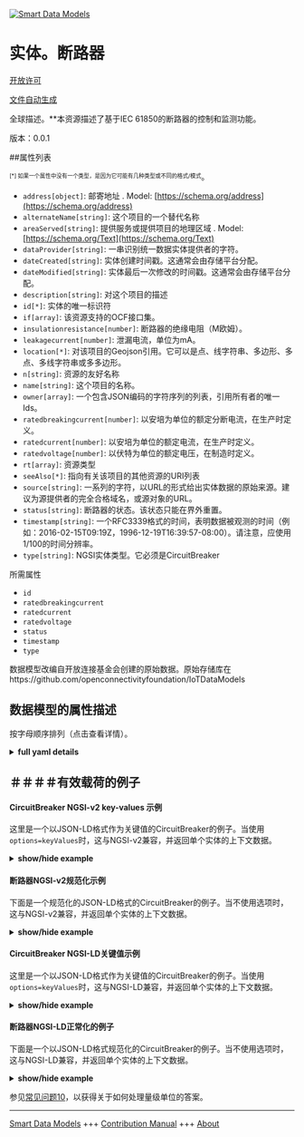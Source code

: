 <!-- 10-Header -->  
[![Smart Data Models](https://smartdatamodels.org/wp-content/uploads/2022/01/SmartDataModels_logo.png "Logo")](https://smartdatamodels.org)  
实体。断路器  
======<!-- /10-Header -->  
<!-- 15-License -->  
[开放许可](https://github.com/smart-data-models//dataModel.OCF/blob/master/CircuitBreaker/LICENSE.md)  
[文件自动生成](https://docs.google.com/presentation/d/e/2PACX-1vTs-Ng5dIAwkg91oTTUdt8ua7woBXhPnwavZ0FxgR8BsAI_Ek3C5q97Nd94HS8KhP-r_quD4H0fgyt3/pub?start=false&loop=false&delayms=3000#slide=id.gb715ace035_0_60)  
<!-- /15-License -->  
<!-- 20-Description -->  
全球描述。**本资源描述了基于IEC 61850的断路器的控制和监测功能。  
版本：0.0.1  
<!-- /20-Description -->  
<!-- 30-PropertiesList -->  

##属性列表  

<sup><sub>[*] 如果一个属性中没有一个类型，是因为它可能有几种类型或不同的格式/模式</sub></sup>。  
- `address[object]`: 邮寄地址  . Model: [https://schema.org/address](https://schema.org/address)- `alternateName[string]`: 这个项目的一个替代名称  - `areaServed[string]`: 提供服务或提供项目的地理区域  . Model: [https://schema.org/Text](https://schema.org/Text)- `dataProvider[string]`: 一串识别统一数据实体提供者的字符。  - `dateCreated[string]`: 实体创建时间戳。这通常会由存储平台分配。  - `dateModified[string]`: 实体最后一次修改的时间戳。这通常会由存储平台分配。  - `description[string]`: 对这个项目的描述  - `id[*]`: 实体的唯一标识符  - `if[array]`: 该资源支持的OCF接口集。  - `insulationresistance[number]`: 断路器的绝缘电阻（M欧姆）。  - `leakagecurrent[number]`: 泄漏电流，单位为mA。  - `location[*]`: 对该项目的Geojson引用。它可以是点、线字符串、多边形、多点、多线字符串或多多边形。  - `n[string]`: 资源的友好名称  - `name[string]`: 这个项目的名称。  - `owner[array]`: 一个包含JSON编码的字符序列的列表，引用所有者的唯一Ids。  - `ratedbreakingcurrent[number]`: 以安培为单位的额定分断电流，在生产时定义。  - `ratedcurrent[number]`: 以安培为单位的额定电流，在生产时定义。  - `ratedvoltage[number]`: 以伏特为单位的额定电压，在制造时定义。  - `rt[array]`: 资源类型  - `seeAlso[*]`: 指向有关该项目的其他资源的URI列表  - `source[string]`: 一系列的字符，以URL的形式给出实体数据的原始来源。建议为源提供者的完全合格域名，或源对象的URL。  - `status[string]`: 断路器的状态。该状态只能在界外重置。  - `timestamp[string]`: 一个RFC3339格式的时间，表明数据被观测的时间（例如：2016-02-15T09:19Z，1996-12-19T16:39:57-08:00）。请注意，应使用1/100的时间分辨率。  - `type[string]`: NGSI实体类型。它必须是CircuitBreaker  <!-- /30-PropertiesList -->  
<!-- 35-RequiredProperties -->  
所需属性  
- `id`  - `ratedbreakingcurrent`  - `ratedcurrent`  - `ratedvoltage`  - `status`  - `timestamp`  - `type`  <!-- /35-RequiredProperties -->  
<!-- 40-RequiredProperties -->  
数据模型改编自开放连接基金会创建的原始数据。原始存储库在https://github.com/openconnectivityfoundation/IoTDataModels  
<!-- /40-RequiredProperties -->  
<!-- 50-DataModelHeader -->  
## 数据模型的属性描述  
按字母顺序排列（点击查看详情）。  
<!-- /50-DataModelHeader -->  
<!-- 60-ModelYaml -->  
<details><summary><strong>full yaml details</strong></summary>    
```yaml  
CircuitBreaker:    
  description: 'This Resource describes functions for the control and monitoring of IEC 61850 based circuit breaker.'    
  properties:    
    address:    
      description: 'The mailing address'    
      properties:    
        addressCountry:    
          description: 'Property. The country. For example, Spain. Model:''https://schema.org/addressCountry'''    
          type: string    
        addressLocality:    
          description: 'Property. The locality in which the street address is, and which is in the region. Model:''https://schema.org/addressLocality'''    
          type: string    
        addressRegion:    
          description: 'Property. The region in which the locality is, and which is in the country. Model:''https://schema.org/addressRegion'''    
          type: string    
        postOfficeBoxNumber:    
          description: 'Property. The post office box number for PO box addresses. For example, 03578. Model:''https://schema.org/postOfficeBoxNumber'''    
          type: string    
        postalCode:    
          description: 'Property. The postal code. For example, 24004. Model:''https://schema.org/https://schema.org/postalCode'''    
          type: string    
        streetAddress:    
          description: 'Property. The street address. Model:''https://schema.org/streetAddress'''    
          type: string    
      type: object    
      x-ngsi:    
        model: https://schema.org/address    
        type: Property    
    alternateName:    
      description: 'An alternative name for this item'    
      type: string    
      x-ngsi:    
        type: Property    
    areaServed:    
      description: 'The geographic area where a service or offered item is provided'    
      type: string    
      x-ngsi:    
        model: https://schema.org/Text    
        type: Property    
    dataProvider:    
      description: 'A sequence of characters identifying the provider of the harmonised data entity.'    
      type: string    
      x-ngsi:    
        type: Property    
    dateCreated:    
      description: 'Entity creation timestamp. This will usually be allocated by the storage platform.'    
      format: date-time    
      type: string    
      x-ngsi:    
        type: Property    
    dateModified:    
      description: 'Timestamp of the last modification of the entity. This will usually be allocated by the storage platform.'    
      format: date-time    
      type: string    
      x-ngsi:    
        type: Property    
    description:    
      description: 'A description of this item'    
      type: string    
      x-ngsi:    
        type: Property    
    id:    
      anyOf: &circuitbreaker_-_properties_-_owner_-_items_-_anyof    
        - description: 'Property. Identifier format of any NGSI entity'    
          maxLength: 256    
          minLength: 1    
          pattern: ^[\w\-\.\{\}\$\+\*\[\]`|~^@!,:\\]+$    
          type: string    
        - description: 'Property. Identifier format of any NGSI entity'    
          format: uri    
          type: string    
      description: 'Unique identifier of the entity'    
      x-ngsi:    
        type: Property    
    if:    
      description: 'The OCF Interface set supported by this Resource.'    
      items:    
        enum:    
          - oic.if.s    
          - oic.if.baseline    
        type: string    
      minItems: 2    
      readOnly: true    
      type: array    
      uniqueItems: true    
      x-ngsi:    
        type: Property    
    insulationresistance:    
      description: 'Insulation resistance of circuit breaker (M Ohm).'    
      readOnly: true    
      type: number    
      x-ngsi:    
        type: Property    
    leakagecurrent:    
      description: 'The leakage current in mA.'    
      readOnly: true    
      type: number    
      x-ngsi:    
        type: Property    
    location:    
      description: 'Geojson reference to the item. It can be Point, LineString, Polygon, MultiPoint, MultiLineString or MultiPolygon'    
      oneOf:    
        - description: 'GeoProperty. Geojson reference to the item. Point'    
          properties:    
            bbox:    
              items:    
                type: number    
              minItems: 4    
              type: array    
            coordinates:    
              items:    
                type: number    
              minItems: 2    
              type: array    
            type:    
              enum:    
                - Point    
              type: string    
          required:    
            - type    
            - coordinates    
          title: 'GeoJSON Point'    
          type: object    
        - description: 'GeoProperty. Geojson reference to the item. LineString'    
          properties:    
            bbox:    
              items:    
                type: number    
              minItems: 4    
              type: array    
            coordinates:    
              items:    
                items:    
                  type: number    
                minItems: 2    
                type: array    
              minItems: 2    
              type: array    
            type:    
              enum:    
                - LineString    
              type: string    
          required:    
            - type    
            - coordinates    
          title: 'GeoJSON LineString'    
          type: object    
        - description: 'GeoProperty. Geojson reference to the item. Polygon'    
          properties:    
            bbox:    
              items:    
                type: number    
              minItems: 4    
              type: array    
            coordinates:    
              items:    
                items:    
                  items:    
                    type: number    
                  minItems: 2    
                  type: array    
                minItems: 4    
                type: array    
              type: array    
            type:    
              enum:    
                - Polygon    
              type: string    
          required:    
            - type    
            - coordinates    
          title: 'GeoJSON Polygon'    
          type: object    
        - description: 'GeoProperty. Geojson reference to the item. MultiPoint'    
          properties:    
            bbox:    
              items:    
                type: number    
              minItems: 4    
              type: array    
            coordinates:    
              items:    
                items:    
                  type: number    
                minItems: 2    
                type: array    
              type: array    
            type:    
              enum:    
                - MultiPoint    
              type: string    
          required:    
            - type    
            - coordinates    
          title: 'GeoJSON MultiPoint'    
          type: object    
        - description: 'GeoProperty. Geojson reference to the item. MultiLineString'    
          properties:    
            bbox:    
              items:    
                type: number    
              minItems: 4    
              type: array    
            coordinates:    
              items:    
                items:    
                  items:    
                    type: number    
                  minItems: 2    
                  type: array    
                minItems: 2    
                type: array    
              type: array    
            type:    
              enum:    
                - MultiLineString    
              type: string    
          required:    
            - type    
            - coordinates    
          title: 'GeoJSON MultiLineString'    
          type: object    
        - description: 'GeoProperty. Geojson reference to the item. MultiLineString'    
          properties:    
            bbox:    
              items:    
                type: number    
              minItems: 4    
              type: array    
            coordinates:    
              items:    
                items:    
                  items:    
                    items:    
                      type: number    
                    minItems: 2    
                    type: array    
                  minItems: 4    
                  type: array    
                type: array    
              type: array    
            type:    
              enum:    
                - MultiPolygon    
              type: string    
          required:    
            - type    
            - coordinates    
          title: 'GeoJSON MultiPolygon'    
          type: object    
      x-ngsi:    
        type: GeoProperty    
    n:    
      description: 'Friendly name of the Resource'    
      maxLength: 64    
      readOnly: true    
      type: string    
      x-ngsi:    
        type: Property    
    name:    
      description: 'The name of this item.'    
      type: string    
      x-ngsi:    
        type: Property    
    owner:    
      description: 'A List containing a JSON encoded sequence of characters referencing the unique Ids of the owner(s)'    
      items:    
        anyOf: *circuitbreaker_-_properties_-_owner_-_items_-_anyof    
        description: 'Property. Unique identifier of the entity'    
      type: array    
      x-ngsi:    
        type: Property    
    ratedbreakingcurrent:    
      description: 'The rated breaking current in Ampere, defined at manufacturing time.'    
      readOnly: true    
      type: number    
      x-ngsi:    
        type: Property    
    ratedcurrent:    
      description: 'The rated current in Ampere, defined at manufacturing time.'    
      readOnly: true    
      type: number    
      x-ngsi:    
        type: Property    
    ratedvoltage:    
      description: 'The rated voltage in Volts, defined at manufacturing time.'    
      readOnly: true    
      type: number    
      x-ngsi:    
        type: Property    
    rt:    
      description: 'The Resource Type'    
      items:    
        enum:    
          - oic.r.circuitbreaker    
        maxLength: 64    
        type: string    
      minItems: 1    
      readOnly: true    
      type: array    
      uniqueItems: true    
      x-ngsi:    
        type: Property    
    seeAlso:    
      description: 'list of uri pointing to additional resources about the item'    
      oneOf:    
        - items:    
            format: uri    
            type: string    
          minItems: 1    
          type: array    
        - format: uri    
          type: string    
      x-ngsi:    
        type: Property    
    source:    
      description: 'A sequence of characters giving the original source of the entity data as a URL. Recommended to be the fully qualified domain name of the source provider, or the URL to the source object.'    
      type: string    
      x-ngsi:    
        type: Property    
    status:    
      description: 'The circuit breaker status. The status can only be reset out of bounds.'    
      enum:    
        - on    
        - off    
        - trip    
      readOnly: true    
      type: string    
      x-ngsi:    
        type: Property    
    timestamp:    
      description: 'An RFC3339 formatted time indicating when the data was observed (e.g.: 2016-02-15T09:19Z, 1996-12-19T16:39:57-08:00). Note that 1/100 time resolution should be used.'    
      format: date-time    
      readOnly: true    
      type: string    
      x-ngsi:    
        type: Property    
    type:    
      description: 'NGSI entity type. It has to be CircuitBreaker'    
      enum:    
        - CircuitBreaker    
      type: string    
      x-ngsi:    
        type: Property    
  required:    
    - status    
    - ratedcurrent    
    - ratedbreakingcurrent    
    - ratedvoltage    
    - timestamp    
    - id    
    - type    
  type: object    
  x-derived-from: https://raw.githubusercontent.com/openconnectivityfoundation/IoTDataModels/master/CircuitBreakerResURI.swagger.json    
  x-disclaimer: 'Redistribution and use in source and binary forms, with or without modification, are permitted  provided that the license conditions are met. Copyleft (c) 2021 Contributors to Smart Data Models Program'    
  x-license-url: https://github.com/smart-data-models/dataModel.OCF/blob/master/CircuitBreaker/LICENSE.md    
  x-model-schema: https://smart-data-models.github.io/dataModel.OCF/CircuitBreaker/schema.json    
  x-model-tags: OCF    
  x-version: 0.0.1    
```  
</details>    
<!-- /60-ModelYaml -->  
<!-- 70-MiddleNotes -->  
<!-- /70-MiddleNotes -->  
<!-- 80-Examples -->  
## ＃＃＃＃有效载荷的例子  
#### CircuitBreaker NGSI-v2 key-values 示例  
这里是一个以JSON-LD格式作为关键值的CircuitBreaker的例子。当使用`options=keyValues`时，这与NGSI-v2兼容，并返回单个实体的上下文数据。  
<details><summary><strong>show/hide example</strong></summary>    
```json  
{  
  "id": "urn:ngsi-ld:CircuitBreaker:id:GAWA:26483322",  
  "dateCreated": "1975-09-18T13:42:58Z",  
  "dateModified": "2017-02-05T13:44:17Z",  
  "source": "Right site might whose and.",  
  "name": "Open lose material big eight military benefit believe. Someone daughter peace draw sit say beautiful.",  
  "alternateName": "Job night make station take take page. Save reduce each by strong.",  
  "description": "Week after represent economy leave. Physical threat area hard difficult road minute grow.",  
  "dataProvider": "Today build staff score like.",  
  "owner": [  
    "urn:ngsi-ld:CircuitBreaker:items:FSTL:10434961",  
    "urn:ngsi-ld:CircuitBreaker:items:PTJI:96858742"  
  ],  
  "seeAlso": [  
    "urn:ngsi-ld:CircuitBreaker:items:GAYB:75604341",  
    "urn:ngsi-ld:CircuitBreaker:items:HJGW:42840646"  
  ],  
  "location": {  
    "type": "Point",  
    "coordinates": [  
      1.1981925,  
      -156.48494  
    ]  
  },  
  "address": {  
    "streetAddress": "Country as close board worry car score other. Treatment likely between century church author raise.",  
    "addressLocality": "Family mean strategy future federal. Term article rise article business grow make. Visit art by choice morning politics.",  
    "addressRegion": "Individual him business purpose. Bad interesting smile.",  
    "addressCountry": "Focus agency know note town season policy respond. Up represent building though official. Cut sort serious every compare describe.",  
    "postalCode": "Practice happy today social somebody less. Standard common half door team move.",  
    "postOfficeBoxNumber": "Cup song notice than. On look building likely. Leave from option style reality score kind. Together natural learn."  
  },  
  "areaServed": "Remember pressure whole form industry interest wish. Forget week dark avoid themselves say mother.",  
  "rt": [  
    "oic.r.circuitbreaker",  
    "oic.r.circuitbreaker"  
  ],  
  "status": "off",  
  "ratedcurrent": {  
    "type": "Property",  
    "value": 479.6  
  },  
  "ratedbreakingcurrent": {  
    "type": "Property",  
    "value": 999.7  
  },  
  "ratedvoltage": {  
    "type": "Property",  
    "value": 816.8  
  },  
  "leakagecurrent": {  
    "type": "Property",  
    "value": 790.2  
  },  
  "insulationresistance": {  
    "type": "Property",  
    "value": 966.6  
  },  
  "timestamp": "1972-10-08T10:26:39Z",  
  "n": "Child admit group hit too. Wind eye can.",  
  "if": [  
    "oic.if.s",  
    "oic.if.baseline"  
  ],  
  "type": "CircuitBreaker"  
}  
```  
</details>  
#### 断路器NGSI-v2规范化示例  
下面是一个规范化的JSON-LD格式的CircuitBreaker的例子。当不使用选项时，这与NGSI-v2兼容，并返回单个实体的上下文数据。  
<details><summary><strong>show/hide example</strong></summary>    
```json  
{  
  "id": {  
    "type": "string",  
    "value": "urn:ngsi-ld:CircuitBreaker:id:GAWA:26483322"  
  },  
  "dateCreated": {  
    "format": "date-time",  
    "type": "string",  
    "value": "1975-09-18T13:42:58Z"  
  },  
  "dateModified": {  
    "format": "date-time",  
    "type": "string",  
    "value": "2017-02-05T13:44:17Z"  
  },  
  "source": {  
    "type": "string",  
    "value": "Right site might whose and."  
  },  
  "name": {  
    "type": "string",  
    "value": "Open lose material big eight military benefit believe. Someone daughter peace draw sit say beautiful."  
  },  
  "alternateName": {  
    "type": "string",  
    "value": "Job night make station take take page. Save reduce each by strong."  
  },  
  "description": {  
    "type": "string",  
    "value": "Week after represent economy leave. Physical threat area hard difficult road minute grow."  
  },  
  "dataProvider": {  
    "type": "string",  
    "value": "Today build staff score like."  
  },  
  "owner": {  
    "type": "array",  
    "value": [  
      "urn:ngsi-ld:CircuitBreaker:items:FSTL:10434961",  
      "urn:ngsi-ld:CircuitBreaker:items:PTJI:96858742"  
    ]  
  },  
  "seeAlso": {  
    "type": "array",  
    "value": [  
      "urn:ngsi-ld:CircuitBreaker:items:GAYB:75604341",  
      "urn:ngsi-ld:CircuitBreaker:items:HJGW:42840646"  
    ]  
  },  
  "location": {  
    "type": "object",  
    "value": {  
      "type": "Point",  
      "coordinates": [  
        1.1981925,  
        -156.48494  
      ]  
    }  
  },  
  "address": {  
    "type": "object",  
    "value": {  
      "streetAddress": "Country as close board worry car score other. Treatment likely between century church author raise.",  
      "addressLocality": "Family mean strategy future federal. Term article rise article business grow make. Visit art by choice morning politics.",  
      "addressRegion": "Individual him business purpose. Bad interesting smile.",  
      "addressCountry": "Focus agency know note town season policy respond. Up represent building though official. Cut sort serious every compare describe.",  
      "postalCode": "Practice happy today social somebody less. Standard common half door team move.",  
      "postOfficeBoxNumber": "Cup song notice than. On look building likely. Leave from option style reality score kind. Together natural learn."  
    }  
  },  
  "areaServed": {  
    "type": "string",  
    "value": "Remember pressure whole form industry interest wish. Forget week dark avoid themselves say mother."  
  },  
  "rt": {  
    "type": "array",  
    "value": [  
      "oic.r.circuitbreaker",  
      "oic.r.circuitbreaker"  
    ]  
  },  
  "status": {  
    "type": "string",  
    "value": "off"  
  },  
  "ratedcurrent": {  
    "type": "object",  
    "value": {  
      "type": "Property",  
      "value": 479.6  
    }  
  },  
  "ratedbreakingcurrent": {  
    "type": "object",  
    "value": {  
      "type": "Property",  
      "value": 999.7  
    }  
  },  
  "ratedvoltage": {  
    "type": "object",  
    "value": {  
      "type": "Property",  
      "value": 816.8  
    }  
  },  
  "leakagecurrent": {  
    "type": "object",  
    "value": {  
      "type": "Property",  
      "value": 790.2  
    }  
  },  
  "insulationresistance": {  
    "type": "object",  
    "value": {  
      "type": "Property",  
      "value": 966.6  
    }  
  },  
  "timestamp": {  
    "format": "date-time",  
    "type": "string",  
    "value": "1972-10-08T10:26:39Z"  
  },  
  "n": {  
    "type": "string",  
    "value": "Child admit group hit too. Wind eye can."  
  },  
  "if": {  
    "type": "array",  
    "value": [  
      "oic.if.s",  
      "oic.if.baseline"  
    ]  
  },  
  "type": {  
    "type": "string",  
    "value": "CircuitBreaker"  
  }  
}  
```  
</details>  
#### CircuitBreaker NGSI-LD关键值示例  
这里是一个以JSON-LD格式作为关键值的CircuitBreaker的例子。当使用`options=keyValues`时，这与NGSI-LD兼容，并返回单个实体的上下文数据。  
<details><summary><strong>show/hide example</strong></summary>    
```json  
{  
    "id": "urn:ngsi-ld:CircuitBreaker:id:GAWA:26483322",  
    "dateCreated": "1975-09-18T13:42:58Z",  
    "dateModified": "2017-02-05T13:44:17Z",  
    "source": "Right site might whose and.",  
    "name": "Open lose material big eight military benefit believe. Someone daughter peace draw sit say beautiful.",  
    "alternateName": "Job night make station take take page. Save reduce each by strong.",  
    "description": "Week after represent economy leave. Physical threat area hard difficult road minute grow.",  
    "dataProvider": "Today build staff score like.",  
    "owner": [  
        "urn:ngsi-ld:CircuitBreaker:items:FSTL:10434961",  
        "urn:ngsi-ld:CircuitBreaker:items:PTJI:96858742"  
    ],  
    "seeAlso": [  
        "urn:ngsi-ld:CircuitBreaker:items:GAYB:75604341",  
        "urn:ngsi-ld:CircuitBreaker:items:HJGW:42840646"  
    ],  
    "location": {  
        "type": "Point",  
        "coordinates": [  
            1.1981925,  
            -156.48494  
        ]  
    },  
    "address": {  
        "streetAddress": "Country as close board worry car score other. Treatment likely between century church author raise.",  
        "addressLocality": "Family mean strategy future federal. Term article rise article business grow make. Visit art by choice morning politics.",  
        "addressRegion": "Individual him business purpose. Bad interesting smile.",  
        "addressCountry": "Focus agency know note town season policy respond. Up represent building though official. Cut sort serious every compare describe.",  
        "postalCode": "Practice happy today social somebody less. Standard common half door team move.",  
        "postOfficeBoxNumber": "Cup song notice than. On look building likely. Leave from option style reality score kind. Together natural learn."  
    },  
    "areaServed": "Remember pressure whole form industry interest wish. Forget week dark avoid themselves say mother.",  
    "rt": [  
        "oic.r.circuitbreaker",  
        "oic.r.circuitbreaker"  
    ],  
    "status": "off",  
    "ratedcurrent": {  
        "type": "Property",  
        "value": 479.6  
    },  
    "ratedbreakingcurrent": {  
        "type": "Property",  
        "value": 999.7  
    },  
    "ratedvoltage": {  
        "type": "Property",  
        "value": 816.8  
    },  
    "leakagecurrent": {  
        "type": "Property",  
        "value": 790.2  
    },  
    "insulationresistance": {  
        "type": "Property",  
        "value": 966.6  
    },  
    "timestamp": "1972-10-08T10:26:39Z",  
    "n": "Child admit group hit too. Wind eye can.",  
    "if": [  
        "oic.if.s",  
        "oic.if.baseline"  
    ],  
    "type": "CircuitBreaker",  
    "@context": [  
        "https://smartdatamodels.org/context.jsonld",  
        "https://raw.githubusercontent.com/smart-data-models/dataModel.OCF/master/context.jsonld"  
    ]  
}  
```  
</details>  
#### 断路器NGSI-LD正常化的例子  
下面是一个以JSON-LD格式规范化的CircuitBreaker的例子。当不使用选项时，这与NGSI-LD兼容，并返回单个实体的上下文数据。  
<details><summary><strong>show/hide example</strong></summary>    
```json  
{  
    "id": "urn:ngsi-ld:CircuitBreaker:id:FYOJ:76177790",  
    "dateCreated": {  
        "type": "Property",  
        "value": {  
            "@type": "DateTime",  
            "@value": "2016-07-05T21:40:58Z"  
        }  
    },  
    "dateModified": {  
        "type": "Property",  
        "value": {  
            "@type": "DateTime",  
            "@value": "2008-07-22T16:37:58Z"  
        }  
    },  
    "source": {  
        "type": "Property",  
        "value": "Often candidate whom information resource second seat difficult. Pay stay ask product major she later. Officer necessary especially explain news."  
    },  
    "name": {  
        "type": "Property",  
        "value": "Speech yard of account. World anyone line professional night operation."  
    },  
    "alternateName": {  
        "type": "Property",  
        "value": "Citizen present water someone like power sport weight. Friend medical article nation skin free. Place traditional reduce pretty before reality."  
    },  
    "description": {  
        "type": "Property",  
        "value": "Maintain yourself most other degree walk. Recent east base party choice several group. Involve power me hear race role take. Usually year fine more someone inside."  
    },  
    "dataProvider": {  
        "type": "Property",  
        "value": "Newspaper book above base modern. Age star student protect some democratic imagine. Military him painting community measure some lawyer religious. Shake threat situation keep trouble."  
    },  
    "owner": {  
        "type": "Property",  
        "value": [  
            "urn:ngsi-ld:CircuitBreaker:items:PFKJ:31765940",  
            "urn:ngsi-ld:CircuitBreaker:items:WLRJ:52436804"  
        ]  
    },  
    "seeAlso": {  
        "type": "Property",  
        "value": [  
            "urn:ngsi-ld:CircuitBreaker:items:RNKY:53726318"  
        ]  
    },  
    "location": {  
        "type": "Property",  
        "value": {  
            "type": "Point",  
            "coordinates": [  
                22.0069765,  
                166.52115  
            ]  
        }  
    },  
    "address": {  
        "type": "Property",  
        "value": {  
            "streetAddress": "Single bit draw memory arrive share performance. He paper cell build start individual Congress. Start above meeting old fish.",  
            "addressLocality": "Popular gun likely medical. Wish conference simple but test low anything. Sometimes also question choice.",  
            "addressRegion": "What stuff per allow bring enough fast important. Get benefit early yard suddenly agreement low. Natural career last him actually note middle help.",  
            "addressCountry": "Imagine there live general across. White consider painting believe must mother.",  
            "postalCode": "Remain almost star style player. Group mind share board especially coach. Partner trip seek physical consider fund common.",  
            "postOfficeBoxNumber": "Night now TV most he. Manage boy single television."  
        }  
    },  
    "areaServed": {  
        "type": "Property",  
        "value": "Feeling turn add task onto. Business memory policy head. Though worry born most game up."  
    },  
    "rt": {  
        "type": "Property",  
        "value": [  
            "oic.r.circuitbreaker"  
        ]  
    },  
    "status": {  
        "type": "Property",  
        "value": "on"  
    },  
    "ratedcurrent": {  
        "type": "Property",  
        "value": 778.8  
    },  
    "ratedbreakingcurrent": {  
        "type": "Property",  
        "value": 720.1  
    },  
    "ratedvoltage": {  
        "type": "Property",  
        "value": 57.2  
    },  
    "leakagecurrent": {  
        "type": "Property",  
        "value": 79.8  
    },  
    "insulationresistance": {  
        "type": "Property",  
        "value": 695.5  
    },  
    "timestamp": {  
        "type": "Property",  
        "value": {  
            "@type": "DateTime",  
            "@value": "1992-10-31T15:35:50Z"  
        }  
    },  
    "n": {  
        "type": "Property",  
        "value": "Why key suddenly sort traditional. Head until born level history smile. Meet population pattern require talk heavy specific."  
    },  
    "if": {  
        "type": "Property",  
        "value": [  
            "oic.if.s",  
            "oic.if.s"  
        ]  
    },  
    "type": "CircuitBreaker",  
    "@context": [  
        "https://smartdatamodels.org/context.jsonld",  
        "https://raw.githubusercontent.com/smart-data-models/dataModel.OCF/master/context.jsonld"  
    ]  
}  
```  
</details><!-- /80-Examples -->  
<!-- 90-FooterNotes -->  
<!-- /90-FooterNotes -->  
<!-- 95-Units -->  
参见[常见问题10](https://smartdatamodels.org/index.php/faqs/)，以获得关于如何处理量级单位的答案。  
<!-- /95-Units -->  
<!-- 97-LastFooter -->  
---  
[Smart Data Models](https://smartdatamodels.org) +++ [Contribution Manual](https://bit.ly/contribution_manual) +++ [About](https://bit.ly/Introduction_SDM)<!-- /97-LastFooter -->  
